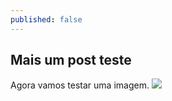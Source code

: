 ```yaml
---
published: false
---
```




## Mais um post teste

Agora vamos testar uma imagem.
![]({{site.baseurl}}/https://d13yacurqjgara.cloudfront.net/users/22136/screenshots/2472209/honeybear_1x.jpg)
